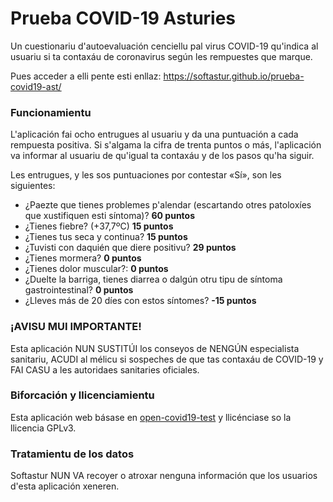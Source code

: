 # Prueba COVID-19 Asturies

Un cuestionariu d'autoevaluación cenciellu pal virus COVID-19 qu'indica al usuariu si ta contaxáu de coronavirus según les rempuestes que marque.

Pues acceder a elli pente esti enllaz: https://softastur.github.io/prueba-covid19-ast/

### Funcionamientu

L'aplicación fai ocho entrugues al usuariu y da una puntuación a cada rempuesta positiva. Si s'algama la cifra de trenta puntos o más, l'aplicación va informar al usuariu de qu'igual ta contaxáu y de los pasos qu'ha siguir.

Les entrugues, y les sos puntuaciones por contestar «Sí», son les siguientes:

- ¿Paezte que tienes problemes p'alendar (escartando otres patoloxíes que xustifiquen esti síntoma)? **60 puntos**
- ¿Tienes fiebre? (+37,7ºC) **15 puntos**
- ¿Tienes tus seca y continua? **15 puntos**
- ¿Tuvisti con daquién que diere positivu? **29 puntos**
- ¿Tienes mormera? **0 puntos**
- ¿Tienes dolor muscular?: **0 puntos**
- ¿Duelte la barriga, tienes diarrea o dalgún otru tipu de síntoma gastrointestinal? **0 puntos**
- ¿Lleves más de 20 díes con estos síntomes? **-15 puntos**

### ¡AVISU MUI IMPORTANTE!

Esta aplicación NUN SUSTITÚI los conseyos de NENGÚN especialista sanitariu, ACUDI al mélicu si sospeches de que tas contaxáu de COVID-19 y FAI CASU a les autoridaes sanitaries oficiales.

### Biforcación y llicenciamientu

Esta aplicación web básase en [open-covid19-test](https://github.com/celiavelmar/open-covid19-test) y llicénciase so la llicencia GPLv3.

### Tratamientu de los datos

Softastur NUN VA recoyer o atroxar nenguna información que los usuarios d'esta aplicación xeneren.

